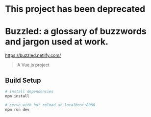 # This project has been deprecated

# Buzzled: a glossary of buzzwords and jargon used at work.

https://buzzled.netlify.com/

> A Vue.js project

## Build Setup

```bash
# install dependencies
npm install

# serve with hot reload at localhost:8080
npm run dev
```
